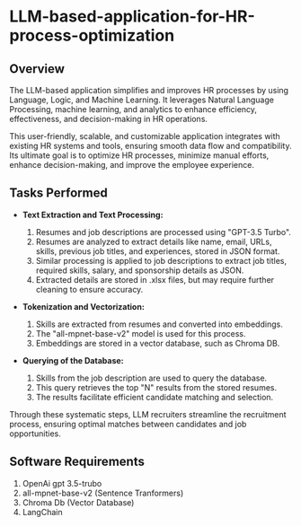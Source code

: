 # LLM-based-application-for-HR-process-optimization
## Overview

The LLM-based application simplifies and improves HR processes by using Language, Logic, and Machine Learning. It leverages Natural Language Processing, machine learning, and analytics to enhance efficiency, effectiveness, and decision-making in HR operations.

This user-friendly, scalable, and customizable application integrates with existing HR systems and tools, ensuring smooth data flow and compatibility. Its ultimate goal is to optimize HR processes, minimize manual efforts, enhance decision-making, and improve the employee experience.


## Tasks Performed
- **Text Extraction and Text Processing:**
  1. Resumes and job descriptions are processed using "GPT-3.5 Turbo".
  2. Resumes are analyzed to extract details like name, email, URLs, skills, previous job titles, and experiences, stored in JSON format.
  3. Similar processing is applied to job descriptions to extract job titles, required skills, salary, and sponsorship details as JSON.
  4. Extracted details are stored in .xlsx files, but may require further cleaning to ensure accuracy.

- **Tokenization and Vectorization:**
  1. Skills are extracted from resumes and converted into embeddings.
  2. The "all-mpnet-base-v2" model is used for this process.
  3. Embeddings are stored in a vector database, such as Chroma DB.

- **Querying of the Database:**
  1. Skills from the job description are used to query the database.
  2. This query retrieves the top "N" results from the stored resumes.
  3. The results facilitate efficient candidate matching and selection.

Through these systematic steps, LLM recruiters streamline the recruitment process, ensuring optimal matches between candidates and job opportunities.

## Software Requirements
1. OpenAi gpt 3.5-trubo
2. all-mpnet-base-v2 (Sentence Tranformers)
3. Chroma Db (Vector Database)
4. LangChain
